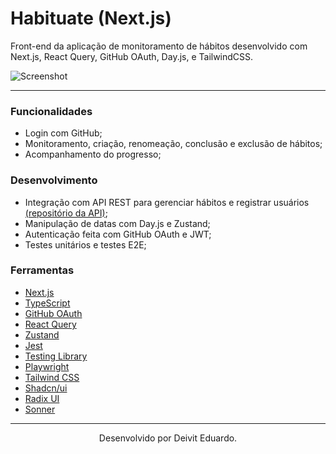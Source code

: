 # Habituate (Next.js)

Front-end da aplicação de monitoramento de hábitos desenvolvido com Next.js, React Query, GitHub OAuth, Day.js, e TailwindCSS.

![Screenshot](https://i.imgur.com/qLPaMvZ.png)

---

### Funcionalidades

- Login com GitHub;
- Monitoramento, criação, renomeação, conclusão e exclusão de hábitos;
- Acompanhamento do progresso;

### Desenvolvimento

- Integração com API REST para gerenciar hábitos e registrar usuários [(repositório da API)](https://github.com/duardodev/habituate-api);
- Manipulação de datas com Day.js e Zustand;
- Autenticação feita com GitHub OAuth e JWT;
- Testes unitários e testes E2E;

### Ferramentas

- [Next.js](https://nextjs.org/)
- [TypeScript](https://www.typescriptlang.org/)
- [GitHub OAuth](https://docs.github.com/en/apps/oauth-apps)
- [React Query](https://tanstack.com/query/latest)
- [Zustand](https://zustand-demo.pmnd.rs/)
- [Jest](https://jestjs.io/pt-BR/)
- [Testing Library](https://testing-library.com/)
- [Playwright](https://playwright.dev/)
- [Tailwind CSS](https://tailwindcss.com/)
- [Shadcn/ui](https://ui.shadcn.com/)
- [Radix UI](https://www.radix-ui.com/)
- [Sonner](https://sonner.emilkowal.ski/)

---

<p align="center">Desenvolvido por Deivit Eduardo.</p>
